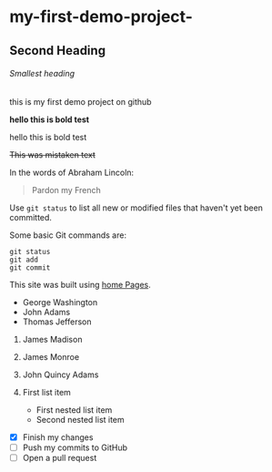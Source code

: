 # my-first-demo-project-
## Second Heading
###### Smallest heading 
this is my first demo project on github

**hello this is bold test**

hello this is bold test

~~This was mistaken text~~

In the words of Abraham Lincoln:

> Pardon my French

Use `git status` to list all new or modified files that haven't yet been committed.

Some basic Git commands are:
```
git status
git add
git commit
```

This site was built using [home Pages](https://pages.google.com/).

- George Washington
- John Adams
- Thomas Jefferson

1. James Madison
2. James Monroe
3. John Quincy Adams

1. First list item
    - First nested list item
    - Second nested list item
    
 - [x] Finish my changes
- [ ] Push my commits to GitHub
- [ ] Open a pull request

